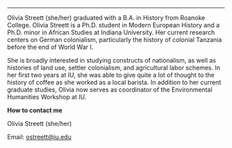 
---

Olivia Streett (she/her) graduated with a B.A. in History from Roanoke College. Olivia Streett is a Ph.D. student in Modern European History and a Ph.D. minor in African Studies at Indiana University. Her current research centers on German colonialism, particularly the history of colonial Tanzania before the end of World War I. 

She is broadly interested in studying constructs of nationalism, as well as histories of land use, settler colonialism, and agricultural labor schemes. In her first two years at IU, she was able to give quite a lot of thought to the history of coffee as she worked as a local barista. In addition to her current graduate studies, Olivia now serves as coordinator of the Environmental Humanities Workshop at IU.

**How to contact me**

Olivia Streett (she/her)

Email: <ostreett@iu.edu>
